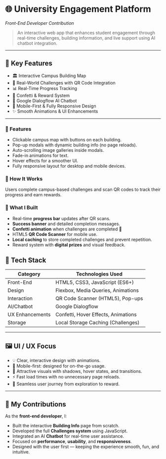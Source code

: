 # 🌐 University Engagement Platform  
*Front-End Developer Contribution*

> An interactive web app that enhances student engagement through real-time challenges, building information, and live support using AI chatbot integration.

---

## 🚀 Key Features
- 🏛️ Interactive Campus Building Map  
- 🎯 Real-World Challenges with QR Code Integration  
- 📊 Real-Time Progress Tracking  
- 🎉 Confetti & Reward System  
- 🤖 Google Dialogflow AI Chatbot  
- 📱 Mobile-First & Fully Responsive Design  
- ✨ Smooth Animations & UI Enhancements  

---

### 🔧 Features
- Clickable campus map with buttons on each building.
- Pop-up modals with dynamic building info (no page reloads).
- Auto-scrolling image galleries inside modals.
- Fade-in animations for text.
- Hover effects for a smoother UI.
- Fully responsive layout for desktop and mobile devices.


### 🧩 How It Works

Users complete campus-based challenges and scan QR codes to track their progress and earn rewards.

### 🔨 What I Built
- Real-time **progress bar** updates after QR scans.
- **Success banner** and detailed completion messages.
- **Confetti animation** when challenges are completed 🎉
- HTML5 **QR Code Scanner** for mobile use.
- **Local caching** to store completed challenges and prevent repetition.
- Reward system with **digital prizes** and visual feedback.



## 🧠 Tech Stack

| Category          | Technologies Used                   |
|------------------|--------------------------------------|
| Front-End         | HTML5, CSS3, JavaScript (ES6+)       |
| Design            | Flexbox, Media Queries, Animations   |
| Interaction       | QR Code Scanner (HTML5), Pop-ups     |
| AI/Chatbot        | Google Dialogflow                    |
| UX Enhancements   | Confetti, Hover Effects, Animations  |
| Storage           | Local Storage Caching (Challenges)   |

---

## 🖼️ UI / UX Focus

- 💡 Clear, interactive design with animations.
- 📱 Mobile-first: designed for on-the-go usage.
- 🎨 Attractive visuals with shadows, hover states, and transitions.
- ⚡ Fast load times with no unnecessary page reloads.
- 🔄 Seamless user journey from exploration to reward.

---

## 🏁 My Contributions

As the **front-end developer**, I:

- Built the interactive **Building Info** page from scratch.
- Developed the full **Challenges system** using JavaScript.
- Integrated an AI **Chatbot** for real-time user assistance.
- Focused on **performance**, **usability**, and **responsiveness**.
- Designed with the user first — keeping the experience smooth, fun, and intuitive.
